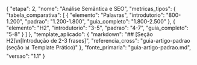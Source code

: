 {
  "etapa": 2,
  "nome": "Análise Semântica e SEO",
  "metricas_tipos": {
    "tabela_comparativa": [
      {
        "elemento": "Palavras",
        "introdutorio": "800-1.200",
        "padrao": "1.200-1.800",
        "guia_completo": "1.800-2.500"
      },
      {
        "elemento": "H2",
        "introdutorio": "3-5",
        "padrao": "4-7",
        "guia_completo": "5-8"
      }
    ]
  },
  "template_aplicado": {
    "markdown": "## [Seção H2]\n[Introdução de 2-3 frases]",
    "referencia_cross": "guia-artigo-padrao (seção 📊 Template Prático)"
  },
  "fonte_primaria": "guia-artigo-padrao.md",
  "versao": "1.1"
}